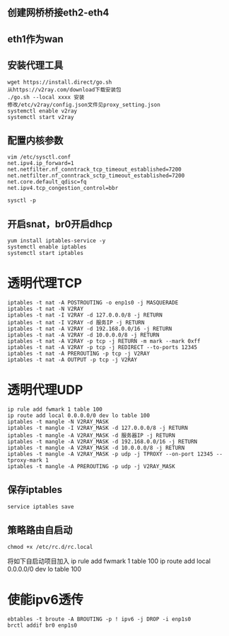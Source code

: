 
## 创建网桥桥接eth2-eth4

## eth1作为wan

## 安装代理工具
    wget https://install.direct/go.sh
    从https://v2ray.com/download下载安装包
    ./go.sh --local xxxx 安装
    修改/etc/v2ray/config.json文件见proxy_setting.json
    systemctl enable v2ray
    systemctl start v2ray

## 配置内核参数
    vim /etc/sysctl.conf
    net.ipv4.ip_forward=1
    net.netfilter.nf_conntrack_tcp_timeout_established=7200
    net.netfilter.nf_conntrack_sctp_timeout_established=7200
    net.core.default_qdisc=fq
    net.ipv4.tcp_congestion_control=bbr
    
    sysctl -p

## 开启snat，br0开启dhcp

    yum install iptables-service -y
    systemctl enable iptables
    systemctl start iptables

# 透明代理TCP

    iptables -t nat -A POSTROUTING -o enp1s0 -j MASQUERADE
    iptables -t nat -N V2RAY
    iptables -t nat -I V2RAY -d 127.0.0.0/8 -j RETURN
    iptables -t nat -I V2RAY -d 服务IP -j RETURN
    iptables -t nat -A V2RAY -d 192.168.0.0/16 -j RETURN
    iptables -t nat -A V2RAY -d 10.0.0.0/8 -j RETURN 
    iptables -t nat -A V2RAY -p tcp -j RETURN -m mark --mark 0xff
    iptables -t nat -A V2RAY -p tcp -j REDIRECT --to-ports 12345
    iptables -t nat -A PREROUTING -p tcp -j V2RAY
    iptables -t nat -A OUTPUT -p tcp -j V2RAY

# 透明代理UDP
    ip rule add fwmark 1 table 100
    ip route add local 0.0.0.0/0 dev lo table 100
    iptables -t mangle -N V2RAY_MASK
    iptables -t mangle -I V2RAY_MASK -d 127.0.0.0/8 -j RETURN
    iptables -t mangle -A V2RAY_MASK -d 服务器IP -j RETURN
    iptables -t mangle -A V2RAY_MASK -d 192.168.0.0/16 -j RETURN
    iptables -t mangle -A V2RAY_MASK -d 10.0.0.0/8 -j RETURN
    iptables -t mangle -A V2RAY_MASK -p udp -j TPROXY --on-port 12345 --tproxy-mark 1
    iptables -t mangle -A PREROUTING -p udp -j V2RAY_MASK

## 保存iptables
    service iptables save
## 策略路由自启动
    chmod +x /etc/rc.d/rc.local
将如下自启动项目加入
    ip rule add fwmark 1 table 100
    ip route add local 0.0.0.0/0 dev lo table 100


# 使能ipv6透传
    ebtables -t broute -A BROUTING -p ! ipv6 -j DROP -i enp1s0
    brctl addif br0 enp1s0
